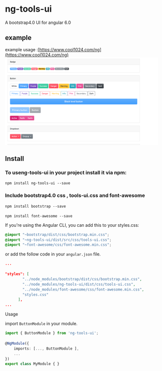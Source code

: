 # ng-tools-ui

A bootstrap4.0 UI for angular 6.0

## example

example usage :[https://www.cool1024.com/ng](https://www.cool1024.com/ng)<br>
![preview](https://github.com/BeauitfullXiaoJian/cool1024/blob/master/public/home/preview.png?raw=true)

## Install

### To useng-tools-ui in your project install it via npm:

```
npm install ng-tools-ui --save
```

### Include bootstrap4.0 css , tools-ui.css and font-awesome

```
npm install bootstrap --save

npm install font-awesome --save
```

If you're using the Angular CLI, you can add this to your styles.css:

```css
@import "~bootstrap/dist/css/bootstrap.min.css";
@import "~ng-tools-ui/dist/src/css/tools-ui.css";
@import "~font-awesome/css/font-awesome.min.css";
```

or add the follow code in your `angular.json` file.

```json
...

"styles": [
        "../node_modules/bootstrap/dist/css/bootstrap.min.css",
        "../node_modules/ng-tools-ui/dist/css/tools-ui.css",
        "../node_modules/font-awesome/css/font-awesome.min.css",
        "styles.css"
      ],
...
```

Usage

import `ButtonModule` in your module.

```typescript
import { ButtonModule } from 'ng-tools-ui';

@NgModule({
    imports: [..., ButtonModule ],
    ...
})
export class MyModule { }
```
